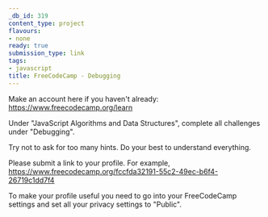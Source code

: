 ```yaml
---
_db_id: 319
content_type: project
flavours:
- none
ready: true
submission_type: link
tags:
- javascript
title: FreeCodeCamp - Debugging
---
```


Make an account here if you haven't already: https://www.freecodecamp.org/learn

Under "JavaScript Algorithms and Data Structures", complete all challenges under "Debugging".

Try not to ask for too many hints. Do your best to understand everything.

Please submit a link to your profile. For example, https://www.freecodecamp.org/fccfda32191-55c2-49ec-b6f4-26719c1dd7f4

To make your profile useful you need to go into your FreeCodeCamp settings and set all your privacy settings to "Public".